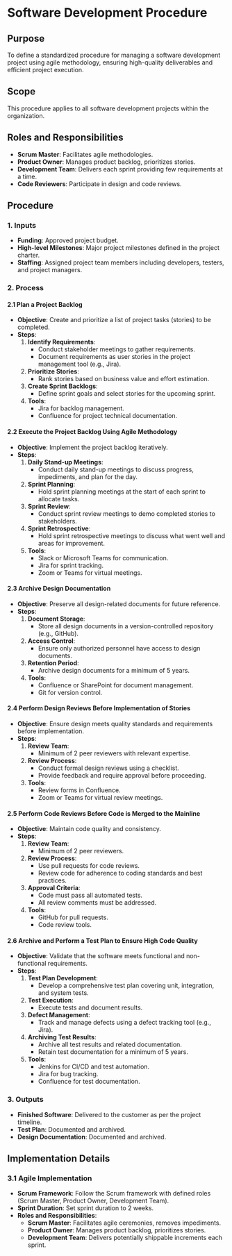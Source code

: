 # Software Development Procedure

## Purpose
To define a standardized procedure for managing a software development project using agile methodology, ensuring high-quality deliverables and efficient project execution.

## Scope
This procedure applies to all software development projects within the organization.

## Roles and Responsibilities
- **Scrum Master**: Facilitates agile methodologies.
- **Product Owner**: Manages product backlog, prioritizes stories.
- **Development Team**: Delivers each sprint providing few requirements at a time.
- **Code Reviewers**: Participate in design and code reviews.

## Procedure

### 1. Inputs
- **Funding**: Approved project budget.
- **High-level Milestones**: Major project milestones defined in the project charter.
- **Staffing**: Assigned project team members including developers, testers, and project managers.

### 2. Process

#### 2.1 Plan a Project Backlog

- **Objective**: Create and prioritize a list of project tasks (stories) to be completed.
- **Steps**:
  1. **Identify Requirements**:
      - Conduct stakeholder meetings to gather requirements.
      - Document requirements as user stories in the project management tool (e.g., Jira).
  2. **Prioritize Stories**:
      - Rank stories based on business value and effort estimation.
  3. **Create Sprint Backlogs**:
      - Define sprint goals and select stories for the upcoming sprint.
  4. **Tools**:
      - Jira for backlog management.
      - Confluence for project technical documentation.

#### 2.2 Execute the Project Backlog Using Agile Methodology

- **Objective**: Implement the project backlog iteratively.
- **Steps**:
  1. **Daily Stand-up Meetings**:
      - Conduct daily stand-up meetings to discuss progress, impediments, and plan for the day.
  2. **Sprint Planning**:
      - Hold sprint planning meetings at the start of each sprint to allocate tasks.
  3. **Sprint Review**:
      - Conduct sprint review meetings to demo completed stories to stakeholders.
  4. **Sprint Retrospective**:
      - Hold sprint retrospective meetings to discuss what went well and areas for improvement.
  5. **Tools**:
      - Slack or Microsoft Teams for communication.
      - Jira for sprint tracking.
      - Zoom or Teams for virtual meetings.

#### 2.3 Archive Design Documentation

- **Objective**: Preserve all design-related documents for future reference.
- **Steps**:
  1. **Document Storage**:
      - Store all design documents in a version-controlled repository (e.g., GitHub).
  2. **Access Control**:
      - Ensure only authorized personnel have access to design documents.
  3. **Retention Period**:
      - Archive design documents for a minimum of 5 years.
  4. **Tools**:
      - Confluence or SharePoint for document management.
      - Git for version control.

#### 2.4 Perform Design Reviews Before Implementation of Stories

- **Objective**: Ensure design meets quality standards and requirements before implementation.
- **Steps**:
  1. **Review Team**:
      - Minimum of 2 peer reviewers with relevant expertise.
  2. **Review Process**:
      - Conduct formal design reviews using a checklist.
      - Provide feedback and require approval before proceeding.
  3. **Tools**:
      - Review forms in Confluence.
      - Zoom or Teams for virtual review meetings.

#### 2.5 Perform Code Reviews Before Code is Merged to the Mainline

- **Objective**: Maintain code quality and consistency.
- **Steps**:
  1. **Review Team**:
      - Minimum of 2 peer reviewers.
  2. **Review Process**:
      - Use pull requests for code reviews.
      - Review code for adherence to coding standards and best practices.
  3. **Approval Criteria**:
      - Code must pass all automated tests.
      - All review comments must be addressed.
  4. **Tools**:
      - GitHub for pull requests.
      - Code review tools.

#### 2.6 Archive and Perform a Test Plan to Ensure High Code Quality

- **Objective**: Validate that the software meets functional and non-functional requirements.
- **Steps**:
  1. **Test Plan Development**:
      - Develop a comprehensive test plan covering unit, integration, and system tests.
  2. **Test Execution**:
      - Execute tests and document results.
  3. **Defect Management**:
      - Track and manage defects using a defect tracking tool (e.g., Jira).
  4. **Archiving Test Results**:
      - Archive all test results and related documentation.
      - Retain test documentation for a minimum of 5 years.
  5. **Tools**:
      - Jenkins for CI/CD and test automation.
      - Jira for bug tracking.
      - Confluence for test documentation.

### 3. Outputs

- **Finished Software**: Delivered to the customer as per the project timeline.
- **Test Plan**: Documented and archived.
- **Design Documentation**: Documented and archived.

## Implementation Details

### 3.1 Agile Implementation

- **Scrum Framework**: Follow the Scrum framework with defined roles (Scrum Master, Product Owner, Development Team).
- **Sprint Duration**: Set sprint duration to 2 weeks.
- **Roles and Responsibilities**:
  - **Scrum Master**: Facilitates agile ceremonies, removes impediments.
  - **Product Owner**: Manages product backlog, prioritizes stories.
  - **Development Team**: Delivers potentially shippable increments each sprint.


